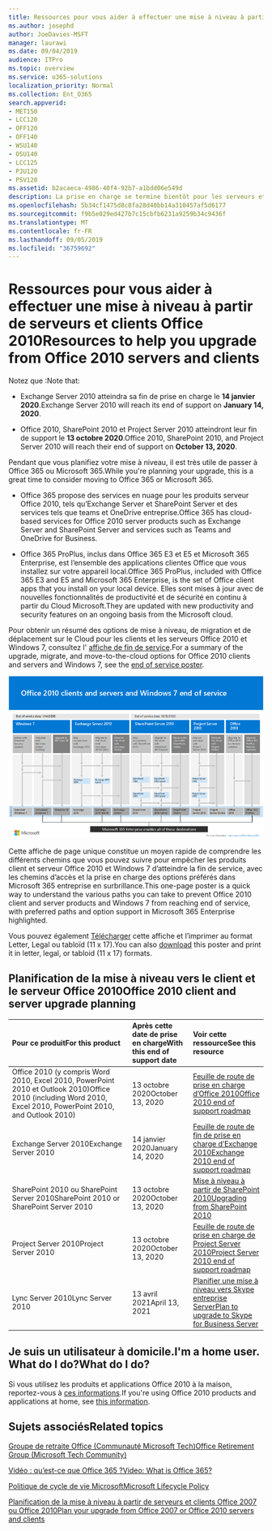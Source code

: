 ```yaml
---
title: Ressources pour vous aider à effectuer une mise à niveau à partir de serveurs et clients Office 2010
ms.author: josephd
author: JoeDavies-MSFT
manager: laurawi
ms.date: 09/04/2019
audience: ITPro
ms.topic: overview
ms.service: o365-solutions
localization_priority: Normal
ms.collection: Ent_O365
search.appverid:
- MET150
- LCC120
- OFF120
- OFF140
- WSU140
- OSU140
- LCC125
- PJU120
- PSV120
ms.assetid: b2acaeca-4986-40f4-92b7-a1bdd06e549d
description: La prise en charge se termine bientôt pour les serveurs et les applications clientes Office 2010, et les accords de support personnalisés ne sont pas disponibles. Utilisez cet article pour commencer à planifier votre mise à niveau maintenant.
ms.openlocfilehash: 5b34cf1475d8c8fa28d40bb14a310457af5d6177
ms.sourcegitcommit: f9b5e029ed427b7c15cbfb6231a9259b34c9436f
ms.translationtype: MT
ms.contentlocale: fr-FR
ms.lasthandoff: 09/05/2019
ms.locfileid: "36759692"
---
```

# <a name="resources-to-help-you-upgrade-from-office-2010-servers-and-clients"></a><span data-ttu-id="debcd-104">Ressources pour vous aider à effectuer une mise à niveau à partir de serveurs et clients Office 2010</span><span class="sxs-lookup"><span data-stu-id="debcd-104">Resources to help you upgrade from Office 2010 servers and clients</span></span>

<span data-ttu-id="debcd-105">Notez que :</span><span class="sxs-lookup"><span data-stu-id="debcd-105">Note that:</span></span>

- <span data-ttu-id="debcd-106">Exchange Server 2010 atteindra sa fin de prise en charge le **14 janvier 2020**.</span><span class="sxs-lookup"><span data-stu-id="debcd-106">Exchange Server 2010 will reach its end of support on **January 14, 2020**.</span></span> 

- <span data-ttu-id="debcd-107">Office 2010, SharePoint 2010 et Project Server 2010 atteindront leur fin de support le **13 octobre 2020**.</span><span class="sxs-lookup"><span data-stu-id="debcd-107">Office 2010, SharePoint 2010, and Project Server 2010 will reach their end of support on **October 13, 2020**.</span></span> 

<span data-ttu-id="debcd-108">Pendant que vous planifiez votre mise à niveau, il est très utile de passer à Office 365 ou Microsoft 365.</span><span class="sxs-lookup"><span data-stu-id="debcd-108">While you're planning your upgrade, this is a great time to consider moving to Office 365 or Microsoft 365.</span></span> 

- <span data-ttu-id="debcd-109">Office 365 propose des services en nuage pour les produits serveur Office 2010, tels qu’Exchange Server et SharePoint Server et des services tels que teams et OneDrive entreprise.</span><span class="sxs-lookup"><span data-stu-id="debcd-109">Office 365 has cloud-based services for Office 2010 server products such as Exchange Server and SharePoint Server and services such as Teams and OneDrive for Business.</span></span> 

- <span data-ttu-id="debcd-110">Office 365 ProPlus, inclus dans Office 365 E3 et E5 et Microsoft 365 Enterprise, est l’ensemble des applications clientes Office que vous installez sur votre appareil local.</span><span class="sxs-lookup"><span data-stu-id="debcd-110">Office 365 ProPlus, included with Office 365 E3 and E5 and Microsoft 365 Enterprise, is the set of Office client apps that you install on your local device.</span></span> <span data-ttu-id="debcd-111">Elles sont mises à jour avec de nouvelles fonctionnalités de productivité et de sécurité en continu à partir du Cloud Microsoft.</span><span class="sxs-lookup"><span data-stu-id="debcd-111">They are updated with new productivity and security features on an ongoing basis from the Microsoft cloud.</span></span>

<span data-ttu-id="debcd-112">Pour obtenir un résumé des options de mise à niveau, de migration et de déplacement sur le Cloud pour les clients et les serveurs Office 2010 et Windows 7, consultez l' [affiche de fin de service](./media/upgrade-from-office-2010-servers-and-products/Office2010Windows7EndOfService.pdf).</span><span class="sxs-lookup"><span data-stu-id="debcd-112">For a summary of the upgrade, migrate, and move-to-the-cloud options for Office 2010 clients and servers and Windows 7, see the [end of service poster](./media/upgrade-from-office-2010-servers-and-products/Office2010Windows7EndOfService.pdf).</span></span>

![](./media/upgrade-from-office-2010-servers-and-products/office2010-windows7-end-of-service.png)

<span data-ttu-id="debcd-113">Cette affiche de page unique constitue un moyen rapide de comprendre les différents chemins que vous pouvez suivre pour empêcher les produits client et serveur Office 2010 et Windows 7 d’atteindre la fin de service, avec les chemins d’accès et la prise en charge des options préférés dans Microsoft 365 entreprise en surbrillance.</span><span class="sxs-lookup"><span data-stu-id="debcd-113">This one-page poster is a quick way to understand the various paths you can take to prevent Office 2010 client and server products and Windows 7 from reaching end of service, with preferred paths and option support in Microsoft 365 Enterprise highlighted.</span></span>

<span data-ttu-id="debcd-114">Vous pouvez également [Télécharger](https://github.com/MicrosoftDocs/microsoft-365-docs/raw/public/microsoft-365/enterprise/media/migration-microsoft-365-enterprise-workload/Office2010Windows7EndOfService.pdf) cette affiche et l’imprimer au format Letter, Legal ou tabloïd (11 x 17).</span><span class="sxs-lookup"><span data-stu-id="debcd-114">You can also [download](https://github.com/MicrosoftDocs/microsoft-365-docs/raw/public/microsoft-365/enterprise/media/migration-microsoft-365-enterprise-workload/Office2010Windows7EndOfService.pdf) this poster and print it in letter, legal, or tabloid (11 x 17) formats.</span></span>
      
## <a name="office-2010-client-and-server-upgrade-planning"></a><span data-ttu-id="debcd-115">Planification de la mise à niveau vers le client et le serveur Office 2010</span><span class="sxs-lookup"><span data-stu-id="debcd-115">Office 2010 client and server upgrade planning</span></span>
  
|<span data-ttu-id="debcd-116">**Pour ce produit**</span><span class="sxs-lookup"><span data-stu-id="debcd-116">**For this product**</span></span>|<span data-ttu-id="debcd-117">**Après cette date de prise en charge**</span><span class="sxs-lookup"><span data-stu-id="debcd-117">**With this end of support date**</span></span>|<span data-ttu-id="debcd-118">**Voir cette ressource**</span><span class="sxs-lookup"><span data-stu-id="debcd-118">**See this resource**</span></span>|
|:-----|:-----|:-----|
|<span data-ttu-id="debcd-119">Office 2010 (y compris Word 2010, Excel 2010, PowerPoint 2010 et Outlook 2010)</span><span class="sxs-lookup"><span data-stu-id="debcd-119">Office 2010 (including Word 2010, Excel 2010, PowerPoint 2010, and Outlook 2010)</span></span>  <br/> | <span data-ttu-id="debcd-120">13 octobre 2020</span><span class="sxs-lookup"><span data-stu-id="debcd-120">October 13, 2020</span></span> |[<span data-ttu-id="debcd-121">Feuille de route de prise en charge d’Office 2010</span><span class="sxs-lookup"><span data-stu-id="debcd-121">Office 2010 end of support roadmap</span></span>](https://docs.microsoft.com/DeployOffice/office-2010-end-support-roadmap) <br/> |
|<span data-ttu-id="debcd-122">Exchange Server 2010</span><span class="sxs-lookup"><span data-stu-id="debcd-122">Exchange Server 2010</span></span>  <br/> | <span data-ttu-id="debcd-123">14 janvier 2020</span><span class="sxs-lookup"><span data-stu-id="debcd-123">January 14, 2020</span></span>  |[<span data-ttu-id="debcd-124">Feuille de route de fin de prise en charge d’Exchange 2010</span><span class="sxs-lookup"><span data-stu-id="debcd-124">Exchange 2010 end of support roadmap</span></span>](exchange-2010-end-of-support.md) <br/> |
|<span data-ttu-id="debcd-125">SharePoint 2010 ou SharePoint Server 2010</span><span class="sxs-lookup"><span data-stu-id="debcd-125">SharePoint 2010 or SharePoint Server 2010</span></span>  <br/> | <span data-ttu-id="debcd-126">13 octobre 2020</span><span class="sxs-lookup"><span data-stu-id="debcd-126">October 13, 2020</span></span> |[<span data-ttu-id="debcd-127">Mise à niveau à partir de SharePoint 2010</span><span class="sxs-lookup"><span data-stu-id="debcd-127">Upgrading from SharePoint 2010</span></span>](upgrade-from-sharepoint-2010.md) <br/> |
|<span data-ttu-id="debcd-128">Project Server 2010</span><span class="sxs-lookup"><span data-stu-id="debcd-128">Project Server 2010</span></span> <br/> | <span data-ttu-id="debcd-129">13 octobre 2020</span><span class="sxs-lookup"><span data-stu-id="debcd-129">October 13, 2020</span></span> | [<span data-ttu-id="debcd-130">Feuille de route de prise en charge de Project Server 2010</span><span class="sxs-lookup"><span data-stu-id="debcd-130">Project Server 2010 end of support roadmap</span></span>](project-server-2010-end-of-support.md) <br/> |
|<span data-ttu-id="debcd-131">Lync Server 2010</span><span class="sxs-lookup"><span data-stu-id="debcd-131">Lync Server 2010</span></span> <br/> | <span data-ttu-id="debcd-132">13 avril 2021</span><span class="sxs-lookup"><span data-stu-id="debcd-132">April 13, 2021</span></span> | [<span data-ttu-id="debcd-133">Planifier une mise à niveau vers Skype entreprise Server</span><span class="sxs-lookup"><span data-stu-id="debcd-133">Plan to upgrade to Skype for Business Server</span></span>](https://docs.microsoft.com/skypeforbusiness/plan-your-deployment/upgrade) <br/> |
    
## <a name="im-a-home-user-what-do-i-do"></a><span data-ttu-id="debcd-134">Je suis un utilisateur à domicile.</span><span class="sxs-lookup"><span data-stu-id="debcd-134">I'm a home user.</span></span> <span data-ttu-id="debcd-135">What do I do?</span><span class="sxs-lookup"><span data-stu-id="debcd-135">What do I do?</span></span>

<span data-ttu-id="debcd-136">Si vous utilisez les produits et applications Office 2010 à la maison, reportez-vous à [ces informations](plan-upgrade-previous-versions-office.md#im-a-home-user-what-do-i-do).</span><span class="sxs-lookup"><span data-stu-id="debcd-136">If you're using Office 2010 products and applications at home, see [this information](plan-upgrade-previous-versions-office.md#im-a-home-user-what-do-i-do).</span></span>

## <a name="related-topics"></a><span data-ttu-id="debcd-137">Sujets associés</span><span class="sxs-lookup"><span data-stu-id="debcd-137">Related topics</span></span>

[<span data-ttu-id="debcd-138">Groupe de retraite Office (Communauté Microsoft Tech)</span><span class="sxs-lookup"><span data-stu-id="debcd-138">Office Retirement Group (Microsoft Tech Community)</span></span>](https://go.microsoft.com/fwlink/?linkid=842065)
  
[<span data-ttu-id="debcd-139">Vidéo : qu’est-ce que Office 365 ?</span><span class="sxs-lookup"><span data-stu-id="debcd-139">Video: What is Office 365?</span></span>](https://support.office.com/article/847caf12-2589-452c-8aca-1c009797678b.aspx)
  
[<span data-ttu-id="debcd-140">Politique de cycle de vie Microsoft</span><span class="sxs-lookup"><span data-stu-id="debcd-140">Microsoft Lifecycle Policy</span></span>](https://go.microsoft.com/fwlink/?linkid=865200)

[<span data-ttu-id="debcd-141">Planification de la mise à niveau à partir de serveurs et clients Office 2007 ou Office 2010</span><span class="sxs-lookup"><span data-stu-id="debcd-141">Plan your upgrade from Office 2007 or Office 2010 servers and clients</span></span>](plan-upgrade-previous-versions-office.md)

